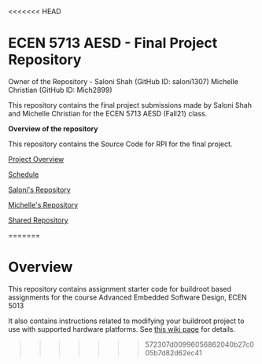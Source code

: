 <<<<<<< HEAD
# ECEN 5713 AESD - Final Project Repository

Owner of the Repository - Saloni Shah (GitHub ID: saloni1307)
                          Michelle Christian (GitHub ID: Mich2899)

This repository contains the final project submissions made by Saloni Shah and Michelle Christian for the ECEN 5713 AESD (Fall21) class.

**Overview of the repository**

This repository contains the Source Code for RPI for the final project.

[Project Overview](https://github.com/cu-ecen-aeld/final-project-saloni1307/wiki/Project-Overview)

[Schedule](https://github.com/cu-ecen-aeld/final-project-saloni1307/wiki/Schedule)

[Saloni's Repository](https://github.com/cu-ecen-aeld/final-project-saloni1307)

[Michelle's Repository](https://github.com/cu-ecen-aeld/final-project-Mich2899)

[Shared Repository](https://github.com/cu-ecen-aeld/project-mich-saloni-shared)

=======
# Overview

This repository contains assignment starter code for buildroot based assignments for the course Advanced Embedded Software Design, ECEN 5013

It also contains instructions related to modifying your buildroot project to use with supported hardware platforms.  See [this wiki page](https://github.com/cu-ecen-5013/buildroot-assignments-base/wiki/Supported-Hardware) for details.
>>>>>>> 572307d00996056862040b27c005b7d82d62ec41
